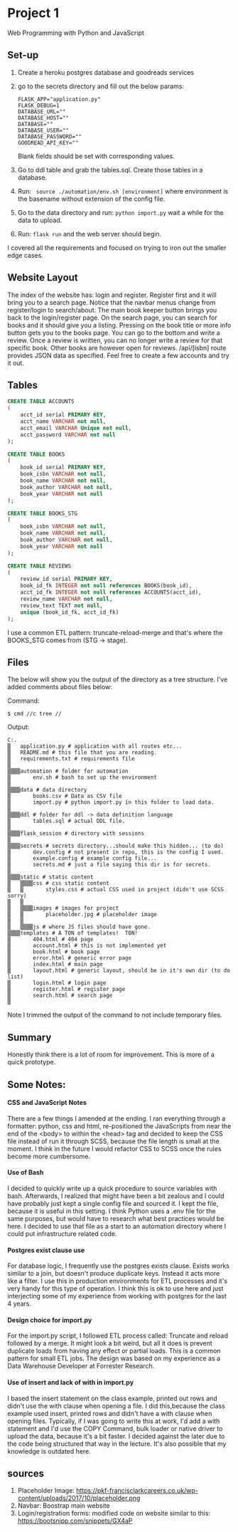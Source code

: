 # Project 1

Web Programming with Python and JavaScript

## Set-up

1. Create a heroku postgres database and goodreads services
2. go to the secrets directory and fill out the below params:

    ```
    FLASK_APP="application.py"
    FLASK_DEBUG=1
    DATABASE_URL=""
    DATABASE_HOST=""
    DATABASE=""
    DATABASE_USER=""
    DATABASE_PASSWORD=""
    GOODREAD_API_KEY=""
    ```

    Blank fields should be set with corresponding values.

3. Go to ddl table and grab the tables.sql.  Create those tables in a database.
4. Run: ``` source ./automation/env.sh [environment]``` where environment is the basename without extension of the config file.
5. Go to the data directory and run: ```python import.py```  wait a while for the data to upload.
6. Run: ```flask run``` and the web server should begin.

I covered all the requirements and focused on trying to iron out the smaller edge cases.

## Website Layout

The index of the website has: login and register.  Register first and it will bring you to a search page.
Notice that the navbar menus change from register/login to search/about.  The main book keeper button brings 
you back to the login/register page.  On the search page, you can search for books and it should give you a
listing.  Pressing on the book title or more info button gets you to the books page.  You can go to the bottom
and write a review.  Once a review is written, you can no longer write a review for that specific book.  Other
books are however open for reviews.  /api/[isbn] route provides JSON data as specified.  Feel free to create
a few accounts and try it out.

## Tables

```sql
CREATE TABLE ACCOUNTS
(
    acct_id serial PRIMARY KEY,
    acct_name VARCHAR not null,
    acct_email VARCHAR Unique not null,
    acct_password VARCHAR not null
);

CREATE TABLE BOOKS
(
    book_id serial PRIMARY KEY,
    book_isbn VARCHAR not null,
    book_name VARCHAR not null,
    book_author VARCHAR not null,
    book_year VARCHAR not null
);

CREATE TABLE BOOKS_STG
(
    book_isbn VARCHAR not null,
    book_name VARCHAR not null,
    book_author VARCHAR not null,
    book_year VARCHAR not null
);

CREATE TABLE REVIEWS
(
    review_id serial PRIMARY KEY,
    book_id_fk INTEGER not null references BOOKS(book_id),
    acct_id_fk INTEGER not null references ACCOUNTS(acct_id),
    review_name VARCHAR not null,
    review_text TEXT not null,
    unique (book_id_fk, acct_id_fk)
);
```
I use a common ETL pattern: truncate-reload-merge and that's where the BOOKS_STG comes from (STG -> stage).

## Files
The below will show you the output of the directory as a tree structure.  I've added comments about files below:

Command:

```$ cmd //c tree //```

Output:
```
C:.
▒   application.py # application with all routes etc...
▒   README.md # this file that you are reading.
▒   requirements.txt # requirements file
▒
▒▒▒▒automation # folder for automation
▒       env.sh # bash to set up the environment
▒
▒▒▒▒data # data directory
▒       books.csv # Data as CSV file
▒       import.py # python import.py in this folder to load data.
▒
▒▒▒▒ddl # folder for ddl -> data definition language
▒       tables.sql # actual DDL file.
▒
▒▒▒▒flask_session # directory with sessions
▒
▒▒▒▒secrets # secrets directory...should make this hidden... (to do)
▒       dev.config # not present in repo, this is the config I used.
▒       example.config # example config file...
▒       secrets.md # just a file saying this dir is for secrets.
▒
▒▒▒▒static # static content
▒   ▒▒▒▒css # css static content
▒   ▒       styles.css # actual CSS used in project (didn't use SCSS sorry)
▒   ▒
▒   ▒▒▒▒images # images for project
▒   ▒       placeholder.jpg # placeholder image
▒   ▒
▒   ▒▒▒▒js # where JS files should have gone.
▒▒▒▒templates # A TON of templates!  TON!
▒       404.html # 404 page
▒       account.html # this is not implemented yet
▒       book.html # book page
▒       error.html # generic error page
▒       index.html # main page
▒       layout.html # generic layout, should be in it's own dir (to do list)
▒       login.html # login page
▒       register.html # register page
▒       search.html # search page
▒
```

Note I trimmed the output of the command to not include temporary files.

## Summary

Honestly think there is a lot of room for improvement.  This is more of a quick prototype.

## Some Notes:

#### CSS and JavaScript Notes
There are a few things I amended at the ending.  I ran everything through a formatter: python, css and html, 
re-positioned the JavaScripts from near the end of the \<body> to within the  \<head> tag and decided to
keep the CSS file instead of run it through SCSS, because the file length is small at the moment.  I think in the 
future I would refactor CSS to SCSS once the rules become more cumbersome. 

#### Use of Bash
I decided to quickly write up a quick procedure to source variables with bash.  Afterwards, I realized that might
have been a bit zealous and I could have probably just kept a single config file and sourced it.  I kept the 
file, because it is useful in this setting.  I think Python uses a .env file for the same purposes, but would 
have to research what best practices would be here. I decided to use that 
 file as a start to an automation directory where I could put infrastructure related code.

#### Postgres exist clause use
For database logic, I frequently use the postgres exists clause.  Exists works similar to a join, but doesn't produce
duplicate keys.  Instead it acts more like a filter.  I use this in production environments for ETL processes and 
it's very handy for this type of operation.  I think this is ok to use here and just interjecting some of my
experience from working with postgres for the last 4 years.

#### Design choice for import.py

For the import.py script, I followed ETL process called: Truncate and 
reload followed by a merge.  It might look a bit weird, but all it does is prevent duplicate loads from having any 
effect or partial loads.  This is a common pattern for small ETL jobs.  The design was based on my experience as 
a Data Warehouse Developer at Forrester Research.

#### Use of insert and lack of with in import.py

I based the insert statement on the class example, printed out rows and didn't use the with clause when opening a file.
I did this,because the class example used insert, printed rows and didn't have a with clause when opening files.
Typically, if I was going to write this at work, I'd add a with statement and I'd use the COPY Command, bulk loader or
 native driver to upload the data, because it's a bit faster.  I decided against the later due to the code being 
 structured that way in the lecture. It's also possible that my knowledge is outdated here. 

## sources
1. Placeholder Image: 
https://pkf-francisclarkcareers.co.uk/wp-content/uploads/2017/10/placeholder.png
2. Navbar: Boostrap main website
3. Login/registration forms: modified code on website similar to this: https://bootsnipp.com/snippets/GX4aP
